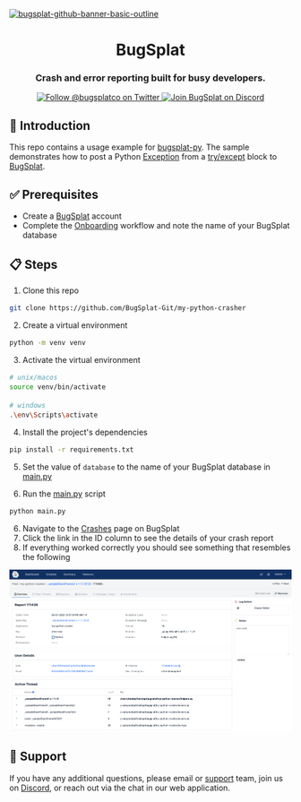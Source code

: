 [![bugsplat-github-banner-basic-outline](https://user-images.githubusercontent.com/20464226/149019306-3186103c-5315-4dad-a499-4fd1df408475.png)](https://bugsplat.com)
<br/>
# <div align="center">BugSplat</div> 
### **<div align="center">Crash and error reporting built for busy developers.</div>**
<div align="center">
    <a href="https://twitter.com/BugSplatCo">
        <img alt="Follow @bugsplatco on Twitter" src="https://img.shields.io/twitter/follow/bugsplatco?label=Follow%20BugSplat&style=social">
    </a>
    <a href="https://discord.gg/K4KjjRV5ve">
        <img alt="Join BugSplat on Discord" src="https://img.shields.io/discord/664965194799251487?label=Join%20Discord&logo=Discord&style=social">
    </a>
</div>

## 👋 Introduction

This repo contains a usage example for [bugsplat-py](https://github.com/BugSplat-Git/bugsplat-py). The sample demonstrates how to post a Python [Exception](https://docs.python.org/3/tutorial/errors.html) from a [try/except](https://docs.python.org/3/tutorial/errors.html#handling-exceptions) block to [BugSplat](https://bugsplat.com).

## ✅ Prerequisites

* Create a [BugSplat](https://app.bugsplat.com/v2/sign-up) account
* Complete the [Onboarding](https://app.bugsplat.com/v2/welcome) workflow and note the name of your BugSplat database


## 📋 Steps

1. Clone this repo

```sh
git clone https://github.com/BugSplat-Git/my-python-crasher
```

2. Create a virtual environment

```sh
python -m venv venv
```

3. Activate the virtual environment

```sh
# unix/macos
source venv/bin/activate

# windows
.\env\Scripts\activate
```

4. Install the project's dependencies

```sh
pip install -r requirements.txt
```

5. Set the value of `database` to the name of your BugSplat database in [main.py](./main.py)

5. Run the [main.py](./main.py) script

```sh
python main.py
```

6. Navigate to the [Crashes](https://app.bugsplat.com/v2/crashes) page on BugSplat
7. Click the link in the ID column to see the details of your crash report
8. If everything worked correctly you should see something that resembles the following

![BugSplat Crash Page](./files/crash.png)

## 👷 Support

If you have any additional questions, please email or [support](mailto:support@bugsplat.com) team, join us on [Discord](https://discord.gg/K4KjjRV5ve), or reach out via the chat in our web application.
